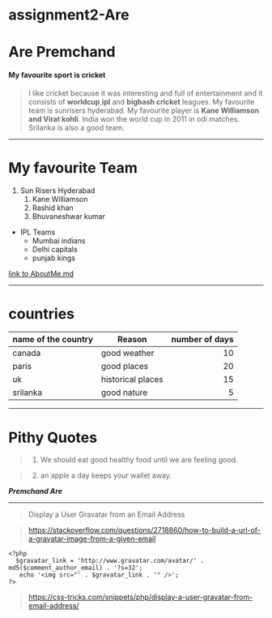 # assignment2-Are


# Are Premchand
#### My favourite sport is cricket

> I like cricket because it was interesting and full of entertainment and it consists of **worldcup**,**ipl** and **bigbash cricket** leagues. My favourite team is sunrisers hyderabad. My favourite player is **Kane Williamson and Virat kohli**. India won the world cup in 2011 in odi matches. Srilanka is also a good team.

----

# My favourite Team


1. Sun Risers Hyderabad 
    1. Kane Williamson
    2. Rashid khan
    3. Bhuvaneshwar kumar

* IPL Teams 
    * Mumbai indians
    * Delhi capitals
    * punjab kings    


[link to AboutMe.md](AboutMe.md)

----
# countries
| name of the country | Reason | number of days |
| --- | --- | ---: |
| canada | good weather | 10 |
| paris | good places | 20 |
| uk | historical places | 15 |
| srilanka | good nature | 5 |

------
# Pithy Quotes 
> 1. We should eat good healthy food until we are feeling good.

> 2. an apple a day keeps your wallet away.

***Premchand Are***

----

> Display a User Gravatar from an Email Address

><https://stackoverflow.com/questions/2718860/how-to-build-a-url-of-a-gravatar-image-from-a-given-email>

~~~
<?php
  $gravatar_link = 'http://www.gravatar.com/avatar/' . md5($comment_author_email) . '?s=32';
   echo '<img src="' . $gravatar_link . '" />';
?>
~~~
><https://css-tricks.com/snippets/php/display-a-user-gravatar-from-email-address/>
